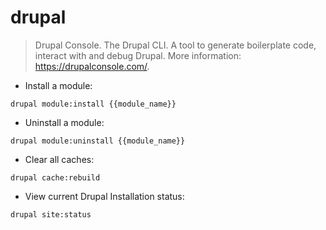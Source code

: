 # drupal

> Drupal Console.
> The Drupal CLI. A tool to generate boilerplate code, interact with and debug Drupal.
> More information: <https://drupalconsole.com/>.

- Install a module:

`drupal module:install {{module_name}}`

- Uninstall a module:

`drupal module:uninstall {{module_name}}`

- Clear all caches:

`drupal cache:rebuild`

- View current Drupal Installation status:

`drupal site:status`

